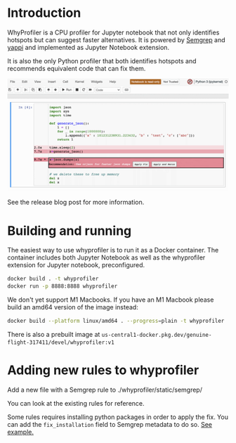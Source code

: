 # Introduction

WhyProfiler is a CPU profiler for Jupyter notebook that not only identifies hotspots but can suggest faster alternatives. It is powered by [Semgrep](https://semgrep.dev/) and [yappi](https://github.com/sumerc/yappi) and implemented as Jupyter Notebook extension.

It is also the only Python profiler that both identifies hotspots and recommends equivalent code that can fix them.

![WhyProfiler in action](./whyprofiler.gif)

See the release blog post for more information.

# Building and running

The easiest way to use whyprofiler is to run it as a Docker container. The container includes both Jupyter Notebook as well as the whyprofiler extension for Jupyter notebook, preconfigured.

```bash
docker build . -t whyprofiler
docker run -p 8888:8888 whyprofiler
```

We don't yet support M1 Macbooks. If you have an M1 Macbook please build an amd64 version of the image instead:

```bash
docker build --platform linux/amd64 . --progress=plain -t whyprofiler
```

There is also a prebuilt image at `us-central1-docker.pkg.dev/genuine-flight-317411/devel/whyprofiler:v1`

# Adding new rules to whyprofiler
Add a new file with a Semgrep rule to ./whyprofiler/static/semgrep/

You can look at the existing rules for reference. 

Some rules requires installing python packages in order to apply the fix. You can add the `fix_installation` field to Semgrep metadata to do so. [See example.](https://github.com/aantn/nprofile/blob/master/whyprofiler/static/semgrep/use_orjson.yaml#L12)
